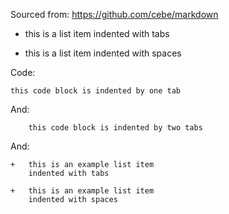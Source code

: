Sourced from: https://github.com/cebe/markdown

+	this is a list item
	indented with tabs

+   this is a list item
    indented with spaces

Code:

	this code block is indented by one tab

And:

		this code block is indented by two tabs

And:

	+	this is an example list item
		indented with tabs

	+   this is an example list item
	    indented with spaces
